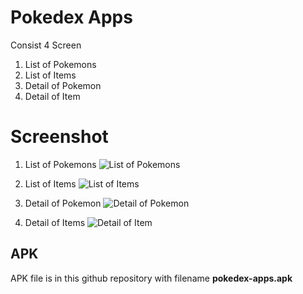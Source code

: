 # Pokedex Apps

Consist 4 Screen
1. List of Pokemons
2. List of Items
3. Detail of Pokemon
4. Detail of Item

# Screenshot

1. List of Pokemons
![List of Pokemons](https://i.ibb.co/Df2TS3P/image-6483441-1.jpg)

2. List of Items
![List of Items](https://i.ibb.co/qJsW8Bc/image-6483441-2.jpg)

3. Detail of Pokemon
![Detail of Pokemon](https://i.ibb.co/W5zJBp8/image-6483441-4.jpg)

4. Detail of Items
![Detail of Item](https://i.ibb.co/W5zJBp8/image-6483441-3.jpg)

## APK

APK file is in this github repository with filename **pokedex-apps.apk**